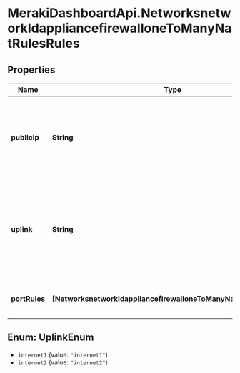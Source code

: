 # MerakiDashboardApi.NetworksnetworkIdappliancefirewalloneToManyNatRulesRules

## Properties
Name | Type | Description | Notes
------------ | ------------- | ------------- | -------------
**publicIp** | **String** | The IP address that will be used to access the internal resource from the WAN | 
**uplink** | **String** | The physical WAN interface on which the traffic will arrive (&#x27;internet1&#x27; or, if available, &#x27;internet2&#x27;) | 
**portRules** | [**[NetworksnetworkIdappliancefirewalloneToManyNatRulesPortRules]**](NetworksnetworkIdappliancefirewalloneToManyNatRulesPortRules.md) | An array of associated forwarding rules | 

<a name="UplinkEnum"></a>
## Enum: UplinkEnum

* `internet1` (value: `"internet1"`)
* `internet2` (value: `"internet2"`)

